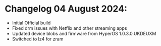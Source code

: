 # Changelog 04 August 2024:
- Initial Official build
- Fixed drm issues with Netflix and other streaming apps
- Updated device blobs and firmware from HyperOS 1.0.3.0.UKDEUXM
- Switched to lz4 for zram
